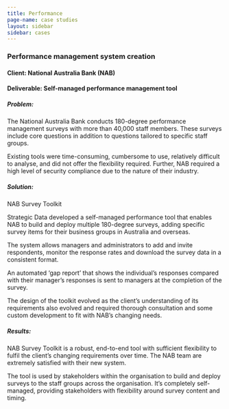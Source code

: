 ```yaml
---
title: Performance
page-name: case studies
layout: sidebar
sidebar: cases
---
```

### Performance management system creation

#### Client: National Australia Bank (NAB)

#### Deliverable: Self-managed performance management tool

##### Problem:

The National Australia Bank conducts 180-degree performance management surveys
with more than 40,000 staff members. These surveys include core questions in
addition to questions tailored to specific staff groups.

Existing tools were time-consuming, cumbersome to use, relatively difficult to
analyse, and did not offer the flexibility required. Further, NAB required a
high level of security compliance due to the nature of their industry.

##### Solution:

NAB Survey Toolkit

Strategic Data developed a self-managed performance tool that enables NAB to
build and deploy multiple 180-degree surveys, adding specific survey items for
their business groups in Australia and overseas.

The system allows managers and administrators to add and invite respondents,
monitor the response rates and download the survey data in a consistent format.

An automated &lsquo;gap report&rsquo; that shows the individual&rsquo;s
responses compared with their manager&rsquo;s responses is sent to managers at
the completion of the survey.

The design of the toolkit evolved as the client&rsquo;s understanding of its
requirements also evolved and required thorough consultation and some custom
development to fit with NAB&rsquo;s changing needs.

##### Results:

NAB Survey Toolkit is a robust, end-to-end tool with sufficient flexibility to
fulfil the client’s changing requirements over time. The NAB team are extremely
satisfied with their new system.

The tool is used by stakeholders within the organisation to build and deploy
surveys to the staff groups across the organisation. It’s completely
self-managed, providing stakeholders with flexibility around survey content and
timing.
